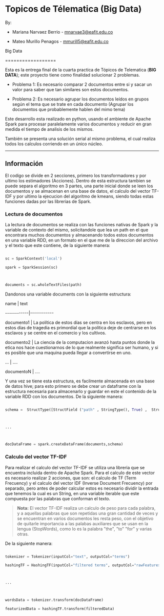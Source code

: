 # Topicos de Télematica (Big Data)



By: 



 * Mariana Narvaez Berrio - mnarvae3@eafit.edu.co 

 * Mateo Murillo Penagos - mmurill5@eafit.edu.co 



Big Data

==================



Esta es la entrega final de la cuarta practica de Tópicos de Telematica (**BIG DATA**); este proyecto tiene como finalidad solucionar 2 problemas.



* Problema 1: Es necesario comparar 2 documentos entre si y sacar un valor para saber que tan similares son estos documentos.

* Problema 2: Es necesario agrupar los documentos leídos en grupos según el tema que se trate en cada documento (Agrupar los documentos que probablemente hablen del mimo tema)



Este desarrollo esta realizado en python, usando el ambiente de Apache Spark para procesar paralelamente varios documentos y reducir en gran medida el tiempo de analisis de los mismos.

También se presenta una solución serial al mismo problema, el cual realiza todos los calculos corriendo en un único núcleo.



---------



## Información



El codigo se divide en 2 secciones, primero los transformadores y por ultimo los estimadores (Acciones). Dentro de esta estructura tambien se puede separa el algoritmo en 3 partes, una parte inicial donde se leen los documentos y se almacenan en una base de datos, el calculo del vector TF-IDF y por ultimo la ejecucion del algoritmo de kmeans, siendo todas estas funciones dadas por las librerias de Spark.



### Lectura de documentos



La lectura de documentos se realiza con las funciones nativas de Spark y la variable de contexto del mismo, solicitandole que lea un path en el que encontrara muchos documentos y almacenando todos estos documentos en una variable RDD, en un formato en el que me de la direccion del archivo y el texto que este contiene, de la siguiente manera:



```python

sc = SparkContext('local')

spark = SparkSession(sc)



documents = sc.wholeTextFiles(path)

```

Dandonos una variable documents con la siguiente estructura:

name	|	text 

------------|------------

documento1 	|	La política de estos días se centra en los esclavos, pero en estos días de tragedia es primordial que la política deje de centrarse en los esclavos y se centre en el comercio y los cultivos. 

documento2		|	La ciencia de la computacion avanzó hasta puntos donde la etica nos hace cuestionarnos de lo que realmente significa ser humano, y si es posible que una maquina pueda llegar a convertirse en uno. 

...           |    ....

documentoN    |    ....



Y una vez se tiene esta estructura, es facilmente almacenada en una base de datos hive; para esto primero se debe crear un dataframe con la estructura necesaria para almacenarlo y guardar en este el contenido de la variable RDD con los documentos. De la siguiente manera:



```python

schema =  StructType([StructField ("path" , StringType(), True) ,  StructField("text" , StringType(), True)])



...



docDataFrame = spark.createDataFrame(documents,schema)

```



### Calculo del vector TF-IDF



Para realizar el calculo del vector TF-IDF se utiliza una libreria que se encuentra incluida dentro de Apache Spark. Para el calculo de este vector es necesario realizar 2 acciones, que son: el calculo de TF (Term Frecuency) y el calculo del vector IDF (Inverse Document Frecuency) por separado, pero antes de poder calcular estos es necesario dividir la entrada que tenemos la cual es un String, en una variable iterable que este compuesta por las palabras que conforman el texto.



> **Nota:** El vector TF-IDF realiza un calculo de peso para cada palabra, y a aquellas palabras que son repetidas una gran cantidad de veces y se encuentran en varios documentos les resta peso, con el objetivo de quitarle importancia a las palabas auxiliares que se usan en la lengua (StopWords), como lo es la palabra "the", "to" "for" y varias otras.



De la siguiente manera:



```python

tokenizer = Tokenizer(inputCol="text", outputCol="terms")

hashingTF = HashingTF(inputCol="filtered terms", outputCol="rawFeatures", numFeatures=20)



... 



wordsData = tokenizer.transform(docDataFrame)

featurizedData = hashingTF.transform(filteredData)

```
